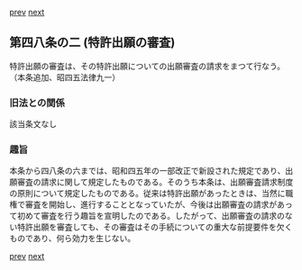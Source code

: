 [prev](/specific/markdowns/特許法/065_Mp-Ch_3-At_48.md)
[next](/specific/markdowns/特許法/067_Mp-Ch_3-At_48_3.md)
## 第四八条の二 (特許出願の審査)
特許出願の審査は、その特許出願についての出願審査の請求をまつて行なう。（本条追加、昭四五法律九一）


### 旧法との関係
該当条文なし

### 趣旨
本条から四八条の六までは、昭和四五年の一部改正で新設された規定であり、出願審査の請求に関して規定したものである。そのうち本条は、出願審査請求制度の原則について規定したものである。従来は特許出願があったときは、当然に職権で審査を開始し、進行することとなっていたが、今後は出願審査の請求があって初めて審査を行う趣旨を宣明したのである。したがって、出願審査の請求のない特許出願を審査しても、その審査はその手続についての重大な前提要件を欠くものであり、何ら効力を生じない。


[prev](/specific/markdowns/特許法/065_Mp-Ch_3-At_48.md)
[next](/specific/markdowns/特許法/067_Mp-Ch_3-At_48_3.md)